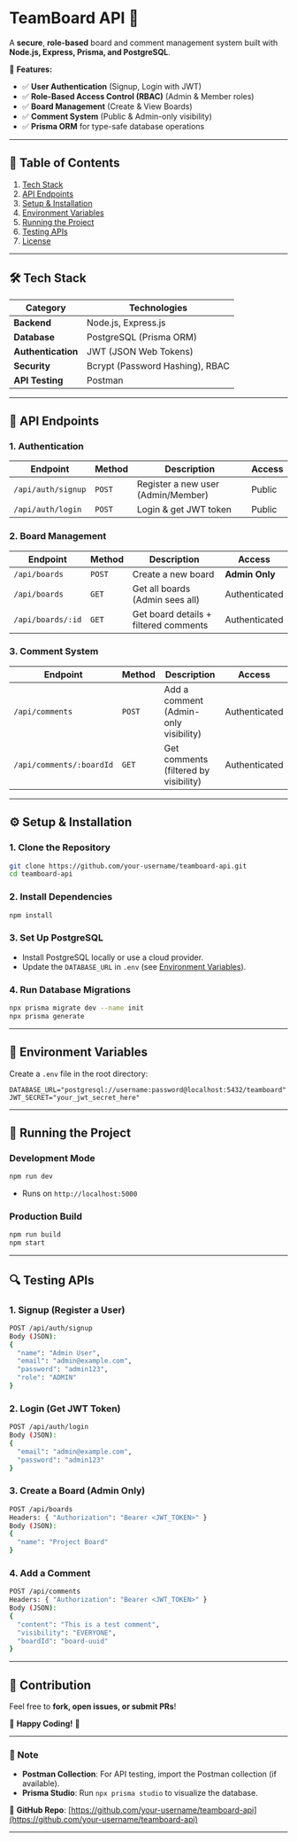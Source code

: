 # **TeamBoard API** 🚀  

A **secure**, **role-based** board and comment management system built with **Node.js, Express, Prisma, and PostgreSQL**.  

🔹 **Features:**  
- ✅ **User Authentication** (Signup, Login with JWT)  
- ✅ **Role-Based Access Control (RBAC)** (Admin & Member roles)  
- ✅ **Board Management** (Create & View Boards)  
- ✅ **Comment System** (Public & Admin-only visibility)  
- ✅ **Prisma ORM** for type-safe database operations  

---

## **📌 Table of Contents**  
1. [Tech Stack](#-tech-stack)  
2. [API Endpoints](#-api-endpoints)  
3. [Setup & Installation](#-setup--installation)  
4. [Environment Variables](#-environment-variables)  
5. [Running the Project](#-running-the-project)  
6. [Testing APIs](#-testing-apis)  
7. [License](#-license)  

---

## **🛠 Tech Stack**  
| **Category**       | **Technologies**                          |
|--------------------|------------------------------------------|
| **Backend**        | Node.js, Express.js                       |
| **Database**       | PostgreSQL (Prisma ORM)                  |
| **Authentication** | JWT (JSON Web Tokens)                    |
| **Security**       | Bcrypt (Password Hashing), RBAC          |
| **API Testing**    | Postman                                  |

---

## **🔗 API Endpoints**  

### **1. Authentication**  
| **Endpoint**       | **Method** | **Description**                     | **Access** |
|--------------------|-----------|------------------------------------|------------|
| `/api/auth/signup` | `POST`    | Register a new user (Admin/Member) | Public     |
| `/api/auth/login`  | `POST`    | Login & get JWT token              | Public     |

### **2. Board Management**  
| **Endpoint**          | **Method** | **Description**                          | **Access**        |
|-----------------------|-----------|-----------------------------------------|-------------------|
| `/api/boards`         | `POST`    | Create a new board                      | **Admin Only**    |
| `/api/boards`         | `GET`     | Get all boards (Admin sees all)         | Authenticated     |
| `/api/boards/:id`     | `GET`     | Get board details + filtered comments   | Authenticated     |

### **3. Comment System**  
| **Endpoint**              | **Method** | **Description**                          | **Access**        |
|---------------------------|-----------|-----------------------------------------|-------------------|
| `/api/comments`           | `POST`    | Add a comment (Admin-only visibility)   | Authenticated     |
| `/api/comments/:boardId`  | `GET`     | Get comments (filtered by visibility)   | Authenticated     |

---

## **⚙ Setup & Installation**  

### **1. Clone the Repository**  
```bash
git clone https://github.com/your-username/teamboard-api.git
cd teamboard-api
```

### **2. Install Dependencies**  
```bash
npm install
```

### **3. Set Up PostgreSQL**  
- Install PostgreSQL locally or use a cloud provider.  
- Update the `DATABASE_URL` in `.env` (see [Environment Variables](#-environment-variables)).  

### **4. Run Database Migrations**  
```bash
npx prisma migrate dev --name init
npx prisma generate
```

---

## **🔑 Environment Variables**  
Create a `.env` file in the root directory:  
```env
DATABASE_URL="postgresql://username:password@localhost:5432/teamboard"
JWT_SECRET="your_jwt_secret_here"
```

---

## **🚀 Running the Project**  

### **Development Mode**  
```bash
npm run dev
```
- Runs on `http://localhost:5000`  

### **Production Build**  
```bash
npm run build
npm start
```

---

## **🔍 Testing APIs**  

### **1. Signup (Register a User)**  
```bash
POST /api/auth/signup
Body (JSON):
{
  "name": "Admin User",
  "email": "admin@example.com",
  "password": "admin123",
  "role": "ADMIN"
}
```

### **2. Login (Get JWT Token)**  
```bash
POST /api/auth/login
Body (JSON):
{
  "email": "admin@example.com",
  "password": "admin123"
}
```

### **3. Create a Board (Admin Only)**  
```bash
POST /api/boards
Headers: { "Authorization": "Bearer <JWT_TOKEN>" }
Body (JSON):
{
  "name": "Project Board"
}
```

### **4. Add a Comment**  
```bash
POST /api/comments
Headers: { "Authorization": "Bearer <JWT_TOKEN>" }
Body (JSON):
{
  "content": "This is a test comment",
  "visibility": "EVERYONE",
  "boardId": "board-uuid"
}
```


---

## **🙌 Contribution**  
Feel free to **fork, open issues, or submit PRs**!  

🚀 **Happy Coding!** 🚀  

---

### **📌 Note**  
- **Postman Collection**: For API testing, import the Postman collection (if available).  
- **Prisma Studio**: Run `npx prisma studio` to visualize the database.  

🔗 **GitHub Repo**: [https://github.com/your-username/teamboard-api](https://github.com/your-username/teamboard-api)  

---

